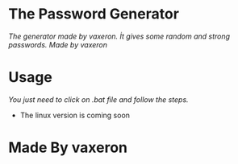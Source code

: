 # **The Password Generator**
 *The generator made by vaxeron.*
 *İt gives some random and strong passwords. Made by vaxeron*

# **Usage**
 *You just need to click on .bat file and follow the steps.*
      
- The linux version is coming soon

# **Made By vaxeron**

